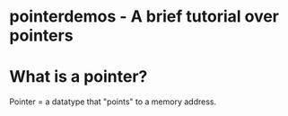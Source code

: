 # pointerdemos -  A brief tutorial over pointers

# What is a pointer?

Pointer = a datatype that "points" to a memory address.